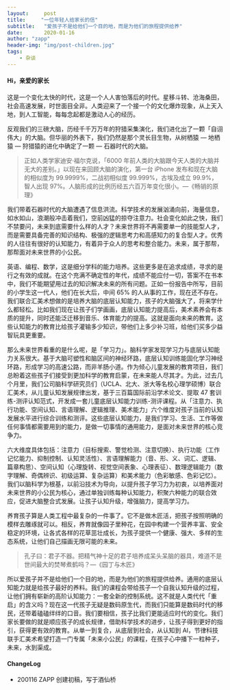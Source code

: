 ```yaml
---
layout:     post
title:     "一位年轻人给家长的信"
subtitle:   "爱孩子不是给他们一个目的地，而是为他们的旅程提供给养"
date:       2020-01-16
author: "zapp"
header-img: "img/post-children.jpg"
tags:
    - 杂谈
---
```


#### Hi，亲爱的家长

这是一个变化太快的时代，这是一个人人害怕落后的时代。星移斗转、沧海桑田，社会高速发展，时世面目全非。人类迎来了一个接一个的文化爆炸现象，从上天入地，到人工智能，每每念起都是激动人心的经历。

反观我们的三磅大脑，历经千千万万年的狩猎采集演化，我们进化出了一颗「自诩伟大」的大脑。但华丽的外表下，我们仍然是那个灵长目生物，从树栖猿 — 地栖猿 — 狩猎猿的进化中确定了一颗 — 石器时代的大脑。

> 正如人类学家迪安·福尔克说，「6000 年前人类的大脑跟今天人类的大脑并无大的差别。」以现在来回顾大脑的演化，第一台 iPhone 发布和现在大脑的相似度为 99.9999%，二战初相似度 99.999%，古埃及成立 99.9%，智人出现 97%。人脑形成的比例历经五六百万年变化很小。—《畅销的原理》

我们带着石器时代的大脑遭遇了信息洪流。科学技术的发展汹涌向前，海量信息，如水如山，浪潮般冲击着我们，空前凶猛的掠夺注意力。社会变化如此之快，我们不禁要问，未来到底需要什么样的人才？未来世界将不再需要单一的技能型人才，而是需要具备完善的知识结构、极强的逻辑思考力和高感知力的复合型人才。优秀的人往往有很好的认知能力，有着异于众人的思考和整合能力。未来，属于那帮，那帮面对未来世界的小公民。

英语、编程、数学，这是细分学科的能力培养。这些更多是在追求成绩，寻求的是行之有效的成就。在这个充满不确定性的年代，成绩不能应付一切，答案不在书本中，我们不能期望用过去的知识解决未来的所有问题。正如一份报告中所写，目前的小学生这一代人，他们在长大后，中间 65% 的人从事的工作，现在还不存在。我们联合汇美术想做的是培养大脑的底层认知能力，孩子的大脑强大了，将来学什么都轻松。比如我们现在让孩子们学画画，底层认知能力提高后，美术素养会有本质的提升，同时还能泛迁移到音乐、体育能力的提高。这就是面向未来的教育。这些认知能力的教育比给孩子灌输多少知识，带他们上多少补习班，给他们买多少益智玩具更重要。

那么未来世界看重的是什么呢，是「学习力」。脑科学家发现学习力与底层认知能力关系很大。基于大脑可塑性和脑区间的神经环路，底层认知训练能固化学习神经环路，形成学习的高速公路，而非羊肠小道。作为倾心儿童发展的教育项目，我们总盼着这些孩子们接受到更加科学的教育启蒙，在未来能人尽其才。为此，过去几个月里，我们公司脑科学研究员们（UCLA、北大、浙大等名校心理学硕博）联合汇美术，从儿童认知发展规律出发，基于三百篇国际前沿学术论文、提取 47 套训练-测评认知范式，开发成一套儿童底层认知能力训练-测评课程。从「注意力、执行功能、空间认知、言语理解、逻辑推理、美术能力」六个维度对孩子当前的认知发展水平进行综合训练和测评。这些底层认知能力，是我们学习、生活、工作等做任何事情都需要用到的能力，是做一切事情的通用能力，是面对未来世界的核心竞争力。

六大维度具体包括：注意力（目标搜索、警觉检测、注意切换）、执行功能（工作记忆能力、抑制控制、认知灵活性）、言语理解能力（音、形、义、词汇、逻辑、篇章构思）、空间认知（心理旋转、视觉空间表象、心理表征）、数理逻辑能力（数字理解、奇偶辨识、初级运算、复杂运算）和美术能力（色彩敏感、色彩记忆）。我们以脑科学为根基，以前沿技术为导向，以提升孩子学习力为初衷，以培养面对未来世界的小公民为核心，通过单独训练每种认知能力，积聚六种能力的联合效应，促进大脑整合式发展。让孩子认知升级，增强脑力，提高学习力。

养育孩子算是人类工程中最复杂的一件事了。它不是做木匠活，把孩子按照明确的模样去雕琢就可以。相反，养育就像园子里种花，在园中构建一个营养丰富、安全稳定的环境，让各式各样的花草茁壮成长，为孩子提供一个健康、强大、多样的生态系统，让他们自己描画无限可能的未来。

> 孔子曰：君子不器。把精气神十足的君子培养成呆头呆脑的器具，难道不是世间最大的焚琴煮鹤吗？—《园丁与木匠》

所以爱孩子并不是给他们一个目的地，而是为他们的旅程提供给养。通用的底层认知能力就是给孩子最好的养料。我们的课程会带给孩子一个自我认知升级的过程，让他们拥有崭新的高阶认知能力：一套全新的控制系统。这不就是人类代代「重启」的含义吗？现在这一代孩子无疑是数码原生代，而我们只能算是数码时代的移民，还带着磕磕绊绊的口音。我们要相信，孩子比我们更能适应时代的变化。我们家长要做的就是顺应孩子的成长规律，借助科学技术的进步，让孩子得到更好的指引，获得更有效的教育。从单一到复合，从底层到社会，从认知到 AI，节律科技联手汇美术希望打造一门专属「未来小公民」的课程，在孩子心中播下一粒种子，未来，水到渠成。

#### ChangeLog
- 200116 ZAPP 创建初稿，写于酒仙桥